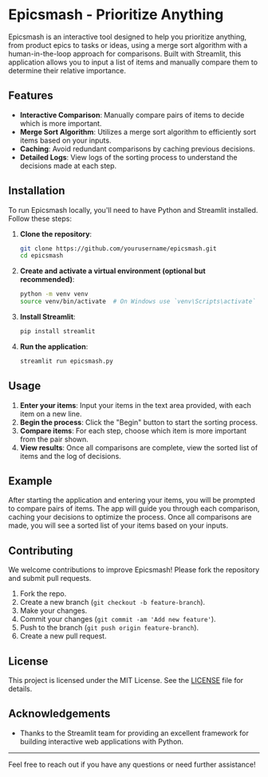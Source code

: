# Epicsmash - Prioritize Anything

Epicsmash is an interactive tool designed to help you prioritize anything, from product epics to tasks or ideas, using a merge sort algorithm with a human-in-the-loop approach for comparisons. Built with Streamlit, this application allows you to input a list of items and manually compare them to determine their relative importance.

## Features

- **Interactive Comparison**: Manually compare pairs of items to decide which is more important.
- **Merge Sort Algorithm**: Utilizes a merge sort algorithm to efficiently sort items based on your inputs.
- **Caching**: Avoid redundant comparisons by caching previous decisions.
- **Detailed Logs**: View logs of the sorting process to understand the decisions made at each step.

## Installation

To run Epicsmash locally, you'll need to have Python and Streamlit installed. Follow these steps:

1. **Clone the repository**:
    ```bash
    git clone https://github.com/yourusername/epicsmash.git
    cd epicsmash
    ```

2. **Create and activate a virtual environment (optional but recommended)**:
    ```bash
    python -m venv venv
    source venv/bin/activate  # On Windows use `venv\Scripts\activate`
    ```

3. **Install Streamlit**:
    ```bash
    pip install streamlit
    ```

4. **Run the application**:
    ```bash
    streamlit run epicsmash.py
    ```

## Usage

1. **Enter your items**: Input your items in the text area provided, with each item on a new line.
2. **Begin the process**: Click the "Begin" button to start the sorting process.
3. **Compare items**: For each step, choose which item is more important from the pair shown.
4. **View results**: Once all comparisons are complete, view the sorted list of items and the log of decisions.

## Example

After starting the application and entering your items, you will be prompted to compare pairs of items. The app will guide you through each comparison, caching your decisions to optimize the process. Once all comparisons are made, you will see a sorted list of your items based on your inputs.

## Contributing

We welcome contributions to improve Epicsmash! Please fork the repository and submit pull requests.

1. Fork the repo.
2. Create a new branch (`git checkout -b feature-branch`).
3. Make your changes.
4. Commit your changes (`git commit -am 'Add new feature'`).
5. Push to the branch (`git push origin feature-branch`).
6. Create a new pull request.

## License

This project is licensed under the MIT License. See the [LICENSE](LICENSE) file for details.

## Acknowledgements

- Thanks to the Streamlit team for providing an excellent framework for building interactive web applications with Python.

---

Feel free to reach out if you have any questions or need further assistance!

